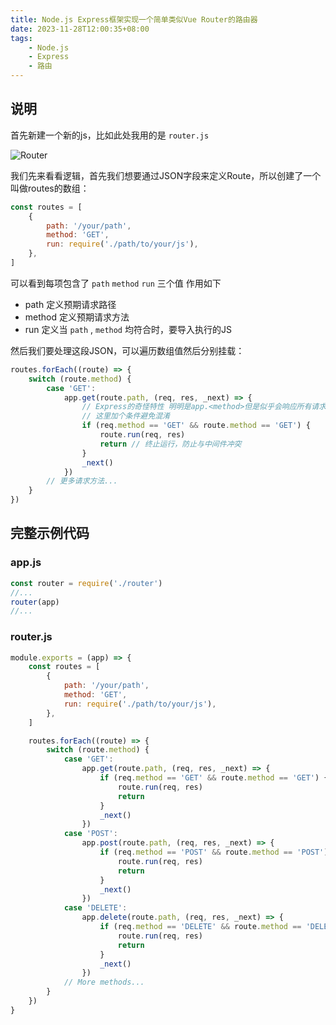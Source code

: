 ```yaml
---
title: Node.js Express框架实现一个简单类似Vue Router的路由器
date: 2023-11-28T12:00:35+08:00
tags:
    - Node.js
    - Express
    - 路由
---
```


## 说明

首先新建一个新的js，比如此处我用的是 `router.js`

![Router](https://pan.1l1.icu/f/zDlSJ/%7B221BCBB8-DB55-4d6d-9B0A-0E9C952D7121%7D.png)

我们先来看看逻辑，首先我们想要通过JSON字段来定义Route，所以创建了一个叫做routes的数组：

```js
const routes = [
    {
        path: '/your/path',
        method: 'GET',
        run: require('./path/to/your/js'),
    },
]
```

可以看到每项包含了 `path` `method` `run` 三个值
作用如下

- path 定义预期请求路径
- method 定义预期请求方法
- run 定义当 `path` , `method` 均符合时，要导入执行的JS

然后我们要处理这段JSON，可以遍历数组值然后分别挂载：

```js
routes.forEach((route) => {
    switch (route.method) {
        case 'GET':
            app.get(route.path, (req, res, _next) => {
                // Express的奇怪特性 明明是app.<method>但是似乎会响应所有请求
                // 这里加个条件避免混淆
                if (req.method == 'GET' && route.method == 'GET') {
                    route.run(req, res)
                    return // 终止运行，防止与中间件冲突
                }
                _next()
            })
        // 更多请求方法...
    }
})
```

## 完整示例代码

### app.js

```js
const router = require('./router')
//...
router(app)
//...
```

### router.js

```js
module.exports = (app) => {
    const routes = [
        {
            path: '/your/path',
            method: 'GET',
            run: require('./path/to/your/js'),
        },
    ]

    routes.forEach((route) => {
        switch (route.method) {
            case 'GET':
                app.get(route.path, (req, res, _next) => {
                    if (req.method == 'GET' && route.method == 'GET') {
                        route.run(req, res)
                        return
                    }
                    _next()
                })
            case 'POST':
                app.post(route.path, (req, res, _next) => {
                    if (req.method == 'POST' && route.method == 'POST') {
                        route.run(req, res)
                        return
                    }
                    _next()
                })
            case 'DELETE':
                app.delete(route.path, (req, res, _next) => {
                    if (req.method == 'DELETE' && route.method == 'DELETE') {
                        route.run(req, res)
                        return
                    }
                    _next()
                })
            // More methods...
        }
    })
}
```
